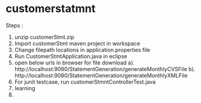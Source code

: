 # customerstatmnt

Steps :

1. unzip customerStmt.zip
2. Import customerStmt maven project in workspace
3. Change filepath locations in application.properties file
4. Run CustomerStmtApplication.java in eclipse
5. open below urls in browser for file download
   a). http://localhost:9080/StatementGeneration/generateMonthlyCVSFile
   b). http://localhost:9080/StatementGeneration/generateMonthlyXMLFile
6. For  junit testcase, run customerStmntControllerTest.java
7. learning
8.
